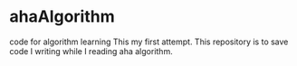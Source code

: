 # ahaAlgorithm
code for algorithm learning
This my first attempt.
This repository is to save code I writing while I reading aha algorithm.
